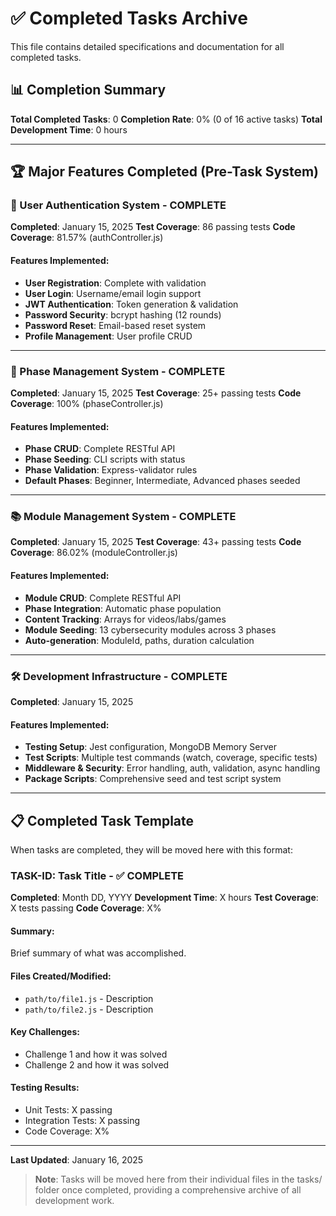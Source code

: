 # ✅ Completed Tasks Archive

This file contains detailed specifications and documentation for all completed tasks.

## 📊 Completion Summary

**Total Completed Tasks**: 0
**Completion Rate**: 0% (0 of 16 active tasks)
**Total Development Time**: 0 hours

---

## 🏆 Major Features Completed (Pre-Task System)

### 🔐 User Authentication System - COMPLETE

**Completed**: January 15, 2025
**Test Coverage**: 86 passing tests
**Code Coverage**: 81.57% (authController.js)

#### Features Implemented:

- **User Registration**: Complete with validation
- **User Login**: Username/email login support
- **JWT Authentication**: Token generation & validation
- **Password Security**: bcrypt hashing (12 rounds)
- **Password Reset**: Email-based reset system
- **Profile Management**: User profile CRUD

---

### 🎯 Phase Management System - COMPLETE

**Completed**: January 15, 2025
**Test Coverage**: 25+ passing tests
**Code Coverage**: 100% (phaseController.js)

#### Features Implemented:

- **Phase CRUD**: Complete RESTful API
- **Phase Seeding**: CLI scripts with status
- **Phase Validation**: Express-validator rules
- **Default Phases**: Beginner, Intermediate, Advanced phases seeded

---

### 📚 Module Management System - COMPLETE

**Completed**: January 15, 2025
**Test Coverage**: 43+ passing tests
**Code Coverage**: 86.02% (moduleController.js)

#### Features Implemented:

- **Module CRUD**: Complete RESTful API
- **Phase Integration**: Automatic phase population
- **Content Tracking**: Arrays for videos/labs/games
- **Module Seeding**: 13 cybersecurity modules across 3 phases
- **Auto-generation**: ModuleId, paths, duration calculation

---

### 🛠️ Development Infrastructure - COMPLETE

**Completed**: January 15, 2025

#### Features Implemented:

- **Testing Setup**: Jest configuration, MongoDB Memory Server
- **Test Scripts**: Multiple test commands (watch, coverage, specific tests)
- **Middleware & Security**: Error handling, auth, validation, async handling
- **Package Scripts**: Comprehensive seed and test script system

---

## 📋 Completed Task Template

When tasks are completed, they will be moved here with this format:

### TASK-ID: Task Title - ✅ COMPLETE

**Completed**: Month DD, YYYY
**Development Time**: X hours
**Test Coverage**: X tests passing
**Code Coverage**: X%

#### Summary:

Brief summary of what was accomplished.

#### Files Created/Modified:

- `path/to/file1.js` - Description
- `path/to/file2.js` - Description

#### Key Challenges:

- Challenge 1 and how it was solved
- Challenge 2 and how it was solved

#### Testing Results:

- Unit Tests: X passing
- Integration Tests: X passing
- Code Coverage: X%

---

**Last Updated**: January 16, 2025

> **Note**: Tasks will be moved here from their individual files in the tasks/ folder once completed, providing a comprehensive archive of all development work.
